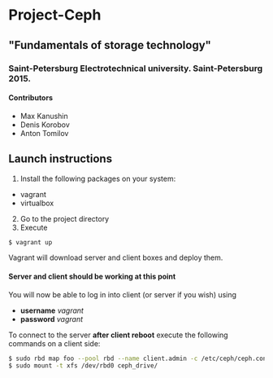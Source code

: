 # Project-Ceph
## "Fundamentals of storage technology"
### Saint-Petersburg Electrotechnical university. Saint-Petersburg 2015.
#### Contributors
  * Max Kanushin
  * Denis Korobov
  * Anton Tomilov
 
## Launch instructions

1. Install the following packages on your system:
  * vagrant
  * virtualbox
2. Go to the project directory
3. Execute
```sh
$ vagrant up
```
Vagrant will download server and client boxes and deploy them.

#### Server and client should be working at this point

You will now be able to log in into client (or server if you wish) using 
  * **username** *vagrant*
  * **password** *vagrant*

To connect to the server **after client reboot** execute the following commands on a client side:
```sh
$ sudo rbd map foo --pool rbd --name client.admin -c /etc/ceph/ceph.conf
$ sudo mount -t xfs /dev/rbd0 ceph_drive/
```
